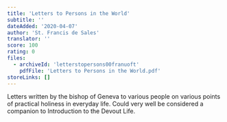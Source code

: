 ```yaml
---
title: 'Letters to Persons in the World'
subtitle: ''
dateAdded: '2020-04-07'
author: 'St. Francis de Sales'
translator: ''
score: 100
rating: 0
files:
  - archiveId: 'letterstopersons00franuoft'
    pdfFile: 'Letters to Persons in the World.pdf'
storeLinks: []
---
```


Letters written by the bishop of Geneva to various people on various points of practical holiness in everyday life. Could very well be considered a companion to Introduction to the Devout Life.